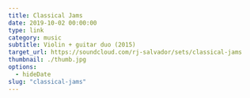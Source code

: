```yaml
---
title: Classical Jams
date: 2019-10-02 00:00:00
type: link
category: music
subtitle: Violin + guitar duo (2015)
target_url: https://soundcloud.com/rj-salvador/sets/classical-jams
thumbnail: ./thumb.jpg
options:
  - hideDate
slug: "classical-jams"
---
```

